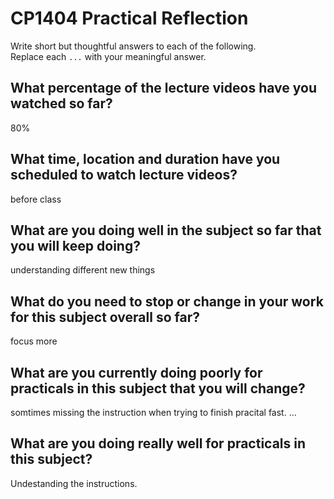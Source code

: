 # CP1404 Practical Reflection

Write short but thoughtful answers to each of the following.  
Replace each `...` with your meaningful answer.

## What percentage of the lecture videos have you watched so far?

80%

## What time, location and duration have you scheduled to watch lecture videos?
before class

## What are you doing well in the subject so far that you will keep doing?
understanding different new things

## What do you need to stop or change in your work for this subject overall so far?
focus more

## What are you currently doing poorly for practicals in this subject that you will change?
somtimes missing the instruction when trying to finish pracital fast.
...

## What are you doing really well for practicals in this subject?
Undestanding the instructions.
